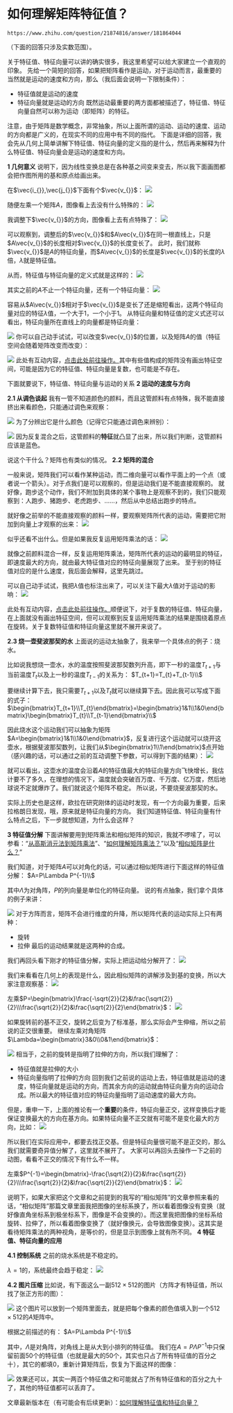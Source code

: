 # 如何理解矩阵特征值？
`https://www.zhihu.com/question/21874816/answer/181864044`


（下面的回答只涉及实数范围）。

关于特征值、特征向量可以讲的确实很多，我这里希望可以给大家建立一个直观的印象。
先给一个简短的回答，如果把矩阵看作是运动，对于运动而言，最重要的当然就是运动的速度和方向，那么（我后面会说明一下限制条件）：

* 特征值就是运动的速度    
* 特征向量就是运动的方向
既然运动最重要的两方面都被描述了，特征值、特征向量自然可以称为运动（即矩阵）的特征。

注意，由于矩阵是数学概念，非常抽象，所以上面所谓的运动、运动的速度、运动的方向都是广义的，在现实不同的应用中有不同的指代。
下面是详细的回答，我会先从几何上简单讲解下特征值、特征向量的定义指的是什么，然后再来解释为什么特征值、特征向量会是运动的速度和方向。

**1 几何意义**
说明下，因为线性变换总是在各种基之间变来变去，所以我下面画图都会把作图所用的基和原点给画出来。

在$\vec{i_{}},\vec{j_{}}$下面有个$\vec{v_{}}$：
![](assets/27fc8b89a00189e00057b8d6871260db.jpg)

随便左乘一个矩阵$A$，图像看上去没有什么特殊的：
![](assets/902816257318410be7020aee63900aca.jpg)

我调整下$\vec{v_{}}$的方向，图像看上去有点特殊了：
![](assets/e56955031db3f5ab963122b33956b98c.jpg)

可以观察到，调整后的$\vec{v_{}}$和$A\vec{v_{}}$在同一根直线上，只是$A\vec{v_{}}$的长度相对$\vec{v_{}}$的长度变长了。
此时，我们就称$\vec{v_{}}$是$A$的特征向量，而$A\vec{v_{}}$的长度是$\vec{v_{}}$的长度的$\lambda$倍，$\lambda$就是特征值。

从而，特征值与特征向量的定义式就是这样的：
![](assets/9dc4a0b31ba95e4b482ee4c5c2425320.jpg)

其实之前的$A$不止一个特征向量，还有一个特征向量：
![](assets/4297e012345bf55651ba24893f798afe.jpg)

容易从$A\vec{v_{}}$相对于$\vec{v_{}}$是变长了还是缩短看出，这两个特征向量对应的特征$\lambda$值，一个大于1，一个小于1。
从特征向量和特征值的定义式还可以看出，特征向量所在直线上的向量都是特征向量：

![](assets/5d135796bd786bde002652576460638a.jpg)
你可以自己动手试试，可以改变$\vec{v_{}}$的位置，以及矩阵$A$的值（特征空间会随着矩阵改变而改变）：

![](assets/86df6535ef998c9db6b159572f604425.jpg)
此处有互动内容，[点击此处前往操作。](http://www.matongxue.com/madocs/228.html "点击此处前往操作。")其中有些值构成的矩阵没有画出特征空间，可能是因为它的特征值、特征向量是复数，也可能是不存在。

下面就要说下，特征值、特征向量与运动的关系
**2 运动的速度与方向**

**2.1 从调色谈起**
我有一管不知道颜色的颜料，而且这管颜料有点特殊，我不能直接挤出来看颜色，只能通过调色来观察：

![](assets/8fc2e720bf9a7a2ee65922da9aeabad7.jpg)
为了分辨出它是什么颜色（记得它只能通过调色来辨别）：

![](assets/4218721716602596f6d54511cf5c7bae.jpg)
因为反复混合之后，这管颜料的**特征**就凸显了出来，所以我们判断，这管颜料应该是蓝色。

说这个干什么？矩阵也有类似的情况。
**2.2 矩阵的混合**

一般来说，矩阵我们可以看作某种运动，而二维向量可以看作平面上的一个点（或者说一个箭头）。对于点我们是可以观察的，但是运动我们是不能直接观察的。
就好像，跑步这个动作，我们不附加到具体的某个事物上是观察不到的，我们只能观察到：人跑步、猪跑步、老虎跑步、......，然后从中总结出跑步的特点。

就好像之前举的不能直接观察的颜料一样，要观察矩阵所代表的运动，需要把它附加到向量上才观察的出来：
![](assets/c603fcb63e561321a68118127fe7e2d7.jpg)

似乎还看不出什么。但是如果我反复运用矩阵乘法的话：
![](assets/633a321052ad9891716b7aee54cb3476.jpg)

就像之前颜料混合一样，反复运用矩阵乘法，矩阵所代表的运动的最明显的特征，即速度最大的方向，就由最大特征值对应的特征向量展现了出来。
至于别的特征值对应的是什么速度，我后面会解释，这里先跳过。

可以自己动手试试，我把$\lambda$值也标注出来了，可以关注下最大$\lambda$值对于运动的影响：
![](assets/ae8b0b950628fd5f9ff524c3700c8905.jpg)

此处有互动内容，[点击此处前往操作。](http://www.matongxue.com/madocs/228.html "点击此处前往操作。")顺便说下，对于复数的特征值、特征向量，在上面就没有画出特征空间，但可以观察到反复运用矩阵乘法的结果是围绕着原点在旋转。关于复数特征值和特征向量这里就不展开来说了。

**2.3 烧一壶斐波那契的水**
上面说的运动太抽象了，我来举一个具体点的例子：烧水。

比如说我想烧一壶水，水的温度按照斐波那契数列升高，即下一秒的温度$T_{t+1}$与当前温度$T_{t}$以及上一秒的温度$T_{t-1}$的关系为：
$T_{t+1}=T_{t}+T_{t-1}\\$

要继续计算下去，我只需要$T_{t+1}$以及$T_{t}$就可以继续算下去。因此我可以写成下面的式子：
$\begin{bmatrix}T_{t+1}\\T_{t}\end{bmatrix}=\begin{bmatrix}1&1\\1&0\end{bmatrix}\begin{bmatrix}T_{t}\\T_{t-1}\end{bmatrix}\\$

因此烧水这个运动我们可以抽象为矩阵$A=\begin{bmatrix}1&1\\1&0\end{bmatrix}$，反复进行这个运动就可以烧开这壶水，根据斐波那契数列，让我们从$\begin{bmatrix}1\\1\end{bmatrix}$点开始（感兴趣的话，可以通过之前的互动调整下参数，可以得到下面的结果）：
![](assets/387cfc246b849fb8f1b0a85731867755.jpg)

就可以看出，这壶水的温度会沿着$A$的特征值最大的特征向量方向飞快增长，我估计要不了多久，在理想的情况下，温度就会突破百万度、千万度、亿万度，然后地球说不定就爆炸了。我们就说这个矩阵不稳定。
所以说，不要烧斐波那契的水。

实际上历史也是这样，欧拉在研究刚体的运动时发现，有一个方向最为重要，后来拉格朗日发现，哦，原来就是特征向量的方向。
我们知道特征值、特征向量有什么特点之后，下一步就想知道，为什么会这样？

**3 特征值分解**
下面讲解要用到矩阵乘法和相似矩阵的知识，我就不啰嗦了，可以参看：“[从高斯消元法到矩阵乘法](https://www.matongxue.com/madocs/755.html "从高斯消元法到矩阵乘法")”、“[如何理解矩阵乘法？](https://www.matongxue.com/madocs/555.html "如何理解矩阵乘法？")”以及“[相似矩阵是什么？](https://www.matongxue.com/madocs/491.html "相似矩阵是什么？")”

我们知道，对于矩阵$A$可以对角化的话，可以通过相似矩阵进行下面这样的特征值分解：
$A=P\Lambda P^{-1}\\$

其中$\Lambda$为对角阵，$P$的列向量是单位化的特征向量。
说的有点抽象，我们拿个具体的例子来讲：

![](assets/bd1b529698e0b8fb85749687c74e5f5f.jpg)
对于方阵而言，矩阵不会进行维度的升降，所以矩阵代表的运动实际上只有两种：

* 旋转    
* 拉伸
最后的运动结果就是这两种的合成。

我们再回头看下刚才的特征值分解，实际上把运动给分解开了：
![](assets/ee832ab426e63454f320957e2ae85bbe.jpg)

我们来看看在几何上的表现是什么，因此相似矩阵的讲解涉及到基的变换，所以大家注意观察基：
![](assets/08c6c60961d84855399e3563d22effb6.jpg)

左乘$P=\begin{bmatrix}\frac{-\sqrt{2}}{2}&\frac{\sqrt{2}}{2}\\\frac{\sqrt{2}}{2}&\frac{\sqrt{2}}{2}\end{bmatrix}$：
![](assets/cf0fb1e6c0d7c9d461adee81197d1546.jpg)

如果旋转前的基不正交，旋转之后变为了标准基，那么实际会产生伸缩，所以之前说的正交很重要。
继续左乘对角矩阵$\Lambda=\begin{bmatrix}3&0\\0&1\end{bmatrix}$：

![](assets/6670e841425d62d02f468b3d744ed5ff.jpg)
相当于，之前的旋转是指明了拉伸的方向，所以我们理解了：

* 特征值就是拉伸的大小    
* 特征向量指明了拉伸的方向
回到我们之前说的运动上去，特征值就是运动的速度，特征向量就是运动的方向，而其余方向的运动就由特征向量方向的运动合成。所以最大的特征值对应的特征向量指明了运动速度的最大方向。

但是，重申一下，上面的推论有一个**重要**的条件，特征向量正交，这样变换后才能保证变换最大的方向在基方向。如果特征向量不正交就有可能不是变化最大的方向，比如：
![](assets/d3a01d3ce3a698fe72acfed4971693a3.jpg)

所以我们在实际应用中，都要去找正交基。但是特征向量很可能不是正交的，那么我们就需要奇异值分解了，这里就不展开了。
大家可以再回头去操作一下之前的动图，看看不正交的情况下有什么不一样。

左乘$P^{-1}=\begin{bmatrix}-\frac{\sqrt{2}}{2}&\frac{\sqrt{2}}{2}\\\frac{\sqrt{2}}{2}&\frac{\sqrt{2}}{2}\end{bmatrix}$：
![](assets/eeac5e6d69414516d08814afe702143f.jpg)

说明下，如果大家把这个文章和之前提到的我写的“相似矩阵”的文章参照来看的话，“相似矩阵”那篇文章里面我把图像的坐标系换了，所以看着图像没有变换（就好像直角坐标系到极坐标系下，图像是不会变换的）。而这里我把图像的坐标系给旋转、拉伸了，所以看着图像变换了（就好像换元，会导致图像变换）。这其实是看待矩阵乘法的两种视角，是等价的，但是显示到图像上就有所不同。
**4 特征值、特征向量的应用**

**4.1 控制系统**
之前的烧水系统是不稳定的。

$\lambda = 1$的，系统最终会趋于稳定：
![](assets/80dee841b1e0fda8936e63f66581fb2a.jpg)

**4.2 图片压缩**
比如说，有下面这么一副$512\times512$的图片（方阵才有特征值，所以找了张正方形的图）：

![](assets/cfd1f5b093e8b51c9cf36a85ed6f42b4.jpg)
这个图片可以放到一个矩阵里面去，就是把每个像素的颜色值填入到一个$512\times512$的$A$矩阵中。

根据之前描述的有：
$A=P\Lambda P^{-1}\\$

其中，$\Lambda$是对角阵，对角线上是从大到小排列的特征值。
我们在$A=P\Lambda P^{-1}$中只保留前面50个的特征值（也就是最大的50个，其实也只占了所有特征值的百分之十），其它的都填0，重新计算矩阵后，恢复为下面这样的图像：

![](assets/995d7500d0001fbd79e6dd6aecd3133b.jpg)
效果还可以，其实一两百个特征值之和可能就占了所有特征值和的百分之九十了，其他的特征值都可以丢弃了。

文章最新版本在（有可能会有后续更新）：[如何理解特征值和特征向量？](https://www.matongxue.com/madocs/228.html "如何理解特征值和特征向量？")









